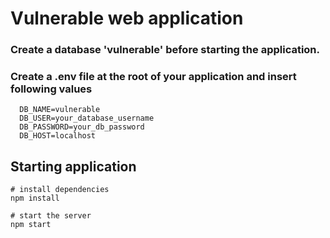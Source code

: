 # Vulnerable web application

### Create a database 'vulnerable' before starting the application.

### Create a .env file at the root of your application and insert following values

```
  DB_NAME=vulnerable
  DB_USER=your_database_username
  DB_PASSWORD=your_db_password
  DB_HOST=localhost
```

## Starting application
```
# install dependencies
npm install

```


``` 
# start the server
npm start

```